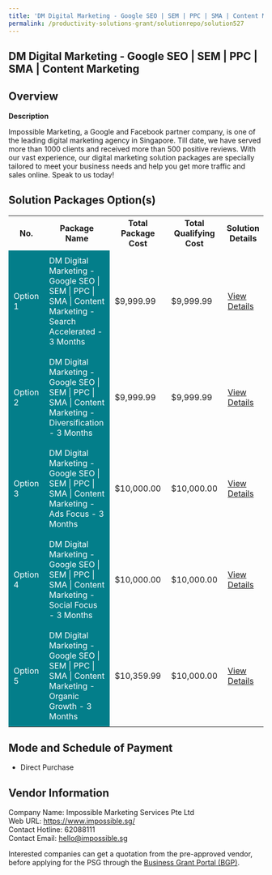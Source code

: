 ```yaml
---
title: 'DM Digital Marketing - Google SEO | SEM | PPC | SMA | Content Marketing'
permalink: /productivity-solutions-grant/solutionrepo/solution527
---
```


## DM Digital Marketing - Google SEO | SEM | PPC | SMA | Content Marketing

## Overview

**Description**

Impossible Marketing, a Google and Facebook partner company, is one of the leading digital marketing agency in Singapore. Till date, we have served more than 1000 clients and received more than 500 positive reviews. With our vast experience, our digital marketing solution packages are specially tailored to meet your business needs and help you get more traffic and sales online. Speak to us today!

## Solution Packages Option(s)

<table>
<tr>
<th><b>No.</b></th>
<th><b>Package Name</b></th>
<th><b>Total Package Cost</b></th>
<th><b>Total Qualifying Cost</b></th>
<th><b>Solution Details</b></th>
</tr>
<tr>
<td style='padding: 10px; background-color: #037E8A; color: #FFFFFF;'>Option 1</td>
<td style='padding: 10px; background-color: #037E8A; color: #FFFFFF;'>DM Digital Marketing - Google SEO | SEM | PPC | SMA | Content Marketing - Search Accelerated - 3 Months</td>
<td style='padding: 10px;'>$9,999.99</td>
<td style='padding: 10px;'>$9,999.99</td>
<td style='padding: 10px;'><a href='/images/psg/Desensitised_Impossible_Annex3_wef28July2022_part1.pdf' target='_blank'>View Details</a></td>
</tr>
<tr>
<td style='padding: 10px; background-color: #037E8A; color: #FFFFFF;'>Option 2</td>
<td style='padding: 10px; background-color: #037E8A; color: #FFFFFF;'>DM Digital Marketing - Google SEO | SEM | PPC | SMA | Content Marketing - Diversification - 3 Months</td>
<td style='padding: 10px;'>$9,999.99</td>
<td style='padding: 10px;'>$9,999.99</td>
<td style='padding: 10px;'><a href='/images/psg/Desensitised_Impossible_Annex3_wef28July2022_part2.pdf' target='_blank'>View Details</a></td>
</tr>
<tr>
<td style='padding: 10px; background-color: #037E8A; color: #FFFFFF;'>Option 3</td>
<td style='padding: 10px; background-color: #037E8A; color: #FFFFFF;'>DM Digital Marketing - Google SEO | SEM | PPC | SMA | Content Marketing - Ads Focus - 3 Months</td>
<td style='padding: 10px;'>$10,000.00</td>
<td style='padding: 10px;'>$10,000.00</td>
<td style='padding: 10px;'><a href='/images/psg/Desensitised_Impossible_Annex3_wef28July2022_part3.pdf' target='_blank'>View Details</a></td>
</tr>
<tr>
<td style='padding: 10px; background-color: #037E8A; color: #FFFFFF;'>Option 4</td>
<td style='padding: 10px; background-color: #037E8A; color: #FFFFFF;'>DM Digital Marketing - Google SEO | SEM | PPC | SMA | Content Marketing - Social Focus - 3 Months</td>
<td style='padding: 10px;'>$10,000.00</td>
<td style='padding: 10px;'>$10,000.00</td>
<td style='padding: 10px;'><a href='/images/psg/Desensitised_Impossible_Annex3_wef28July2022_part4.pdf' target='_blank'>View Details</a></td>
</tr>
<tr>
<td style='padding: 10px; background-color: #037E8A; color: #FFFFFF;'>Option 5</td>
<td style='padding: 10px; background-color: #037E8A; color: #FFFFFF;'>DM Digital Marketing - Google SEO | SEM | PPC | SMA | Content Marketing - Organic Growth - 3 Months</td>
<td style='padding: 10px;'>$10,359.99</td>
<td style='padding: 10px;'>$10,000.00</td>
<td style='padding: 10px;'><a href='/images/psg/Desensitised_Impossible_Annex3_wef28July2022_part5.pdf' target='_blank'>View Details</a></td>
</tr>
</table>

## Mode and Schedule of Payment

 - Direct Purchase

## Vendor Information

 Company Name: Impossible Marketing Services Pte Ltd<br>Web URL: https://www.impossible.sg/ <br>Contact Hotline: 62088111 <br>Contact Email: hello@impossible.sg <br>

Interested companies can get a quotation from the pre-approved vendor, before applying for the PSG through the <a href='https://www.businessgrants.gov.sg/' target='_blank' rel='noopener'>Business Grant Portal (BGP)</a>.

<script src="/jquery/resize-tables.js"></script>
